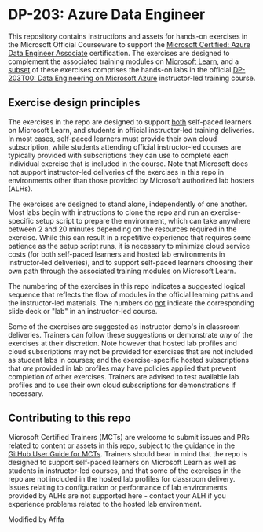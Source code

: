 # DP-203: Azure Data Engineer

This repository contains instructions and assets for hands-on exercises in the Microsoft Official Courseware to support the [Microsoft Certified: Azure Data Engineer Associate](https://learn.microsoft.com/certifications/azure-data-engineer/) certification. The exercises are designed to complement the associated training modules on [Microsoft Learn](https://learn.microsoft.com/training), and a <u>subset</u> of these exercises comprises the hands-on labs in the official [DP-203T00: Data Engineering on Microsoft Azure](https://learn.microsoft.com/training/courses/dp-203t00) instructor-led training course.

## Exercise design principles

The exercises in the repo are designed to support <u>both</u> self-paced learners on Microsoft Learn, and students in official instructor-led training deliveries. In most cases, self-paced learners must provide their own cloud subscription, while students attending official instructor-led courses are typically provided with subscriptions they can use to complete each individual exercise that is included in the course. Note that Microsoft does not support instructor-led deliveries of the exercises in this repo in environments other than those provided by Microsoft authorized lab hosters (ALHs).

The exercises are designed to stand alone, independently of one another. Most labs begin with instructions to clone the repo and run an exercise-specific setup script to prepare the environment, which can take anywhere between 2 and 20 minutes depending on the resources required in the exercise. While this can result in a repetitive experience that requires some patience as the setup script runs, it is necessary to minimize cloud service costs (for both self-paced learners and hosted lab environments in instructor-led deliveries), and to support self-paced learners choosing their own path through the associated training modules on Microsoft Learn.

The numbering of the exercises in this repo indicates a suggested logical sequence that reflects the flow of modules in the official learning paths and the instructor-led materials. The numbers do <u>not</u> indicate the corresponding slide deck or "lab" in an instructor-led course.

Some of the exercises are suggested as instructor demo's in classroom deliveries. Trainers can follow these suggestions or demonstrate *any* of the exercises at their discretion. Note however that hosted lab profiles and cloud subscriptions may not be provided for exercises that are not included as student labs in courses; and the exercise-specific hosted subscriptions that *are* provided in lab profiles may have policies applied that prevent completion of other exercises. Trainers are advised to test available lab profiles and to use their own cloud subscriptions for demonstrations if necessary.

## Contributing to this repo

Microsoft Certified Trainers (MCTs) are welcome to submit issues and PRs related to content or assets in this repo, subject to the guidance in the [GitHub User Guide for MCTs](https://microsoftlearning.github.io/MCT-User-Guide/). Trainers should bear in mind that the repo is designed to support self-paced learners on Microsoft Learn as well as students in instructor-led courses, and that some of the exercises in the repo are not included in the hosted lab profiles for classroom delivery. Issues relating to configuration or performance of lab environments provided by ALHs are not supported here - contact your ALH if you experience problems related to the hosted lab environment.

Modified by Afifa